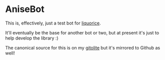 # AniseBot

This is, effectively, just a test bot for [liquorice](https://github.com/demize/liquorice).

It'll eventually be the base for another bot or two, but at present it's just to help develop the library :)

The canonical source for this is on my [gitolite](https://gitweb.msvcrt.zip/gitweb.cgi?p=AniseBot.git) but it's mirrored to Github as well!
